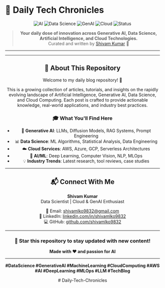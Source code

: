 # 🧠 Daily Tech Chronicles

<div align="center">

![AI](https://img.shields.io/badge/AI-FF6F00?style=for-the-badge&logo=tensorflow&logoColor=white)
![Data Science](https://img.shields.io/badge/Data_Science-3776AB?style=for-the-badge&logo=python&logoColor=white)
![GenAI](https://img.shields.io/badge/GenAI-412991?style=for-the-badge&logo=openai&logoColor=white)
![Cloud](https://img.shields.io/badge/Cloud-FF9900?style=for-the-badge&logo=amazonaws&logoColor=white)
![Status](https://img.shields.io/badge/Status-Active-brightgreen?style=for-the-badge)


> **Your daily dose of innovation across Generative AI, Data Science, Artificial Intelligence, and Cloud Technologies.**  
> Curated and written by [Shivam Kumar](https://github.com/shivamlko9832) 🚀

---



---

## 🎯 About This Repository

Welcome to my daily blog repository! 🚀

This is a growing collection of articles, tutorials, and insights on the rapidly evolving landscape of Artificial Intelligence, Generative AI, Data Science, and Cloud Computing. Each post is crafted to provide actionable knowledge, real-world applications, and industry best practices.

### 🎓 What You'll Find Here

- 🤖 **Generative AI**: LLMs, Diffusion Models, RAG Systems, Prompt Engineering
- 📊 **Data Science**: ML Algorithms, Statistical Analysis, Data Engineering
- ☁️ **Cloud Services**: AWS, Azure, GCP, Serverless Architectures
- 🧠 **AI/ML**: Deep Learning, Computer Vision, NLP, MLOps
- 💡 **Industry Trends**: Latest research, tool reviews, case studies

---

## 📬 Connect With Me

**Shivam Kumar**  
Data Scientist | Cloud & GenAI Enthusiast

📧 Email: [shivamlko9832@gmail.com](mailto:shivamlko9832@gmail.com)  
🔗 LinkedIn: [linkedin.com/in/shivamlko9832](https://linkedin.com/in/shivamlko9832)  
💻 GitHub: [github.com/shivamlko9832](https://github.com/shivamlko9832)

---

<div align="center">

### 🌟 Star this repository to stay updated with new content!

**Made with ❤️ and passion for AI**

---

**#DataScience #GenerativeAI #MachineLearning #CloudComputing #AWS #AI #DeepLearning #MLOps #LLM #TechBlog**

</div>#   D a i l y - T e c h - C h r o n i c l e s  
 